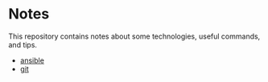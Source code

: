 # Notes

This repository contains notes about some technologies, useful commands, and tips.

- [ansible](https://github.com/leofds/notes/tree/master/ansible/README.md)
- [git](https://github.com/leofds/notes/tree/master/git/README.md)
